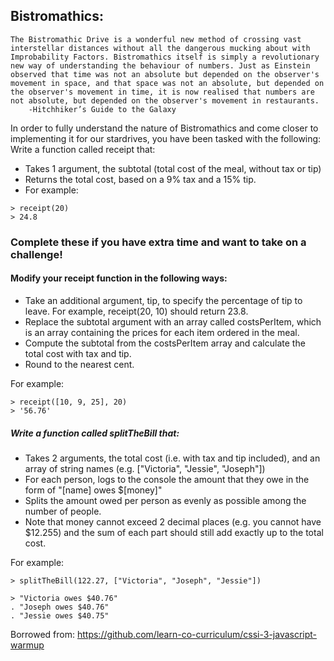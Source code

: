## Bistromathics:
```
The Bistromathic Drive is a wonderful new method of crossing vast interstellar distances without all the dangerous mucking about with Improbability Factors. Bistromathics itself is simply a revolutionary new way of understanding the behaviour of numbers. Just as Einstein observed that time was not an absolute but depended on the observer's movement in space, and that space was not an absolute, but depended on the observer's movement in time, it is now realised that numbers are not absolute, but depended on the observer's movement in restaurants.
	-Hitchhiker’s Guide to the Galaxy
```

In order to fully understand the nature of Bistromathics and come closer to implementing it for our stardrives, you have been tasked with the following:
Write a function called receipt that:
- Takes 1 argument, the subtotal (total cost of the meal, without tax or tip)
- Returns the total cost, based on a 9% tax and a 15% tip.
- For example:
```
> receipt(20)
> 24.8
```

### Complete these if you have extra time and want to take on a challenge!
#### Modify your receipt function in the following ways:
- Take an additional argument, tip, to specify the percentage of tip to leave. For example, receipt(20, 10) should return 23.8.
- Replace the subtotal argument with an array called costsPerItem, which is an array containing the prices for each item ordered in the meal.
- Compute the subtotal from the costsPerItem array and calculate the total cost with tax and tip.
- Round to the nearest cent.

For example:
```
> receipt([10, 9, 25], 20)
> '56.76'
```

##### Write a function called splitTheBill that:
- Takes 2 arguments, the total cost (i.e. with tax and tip included), and an array of string names (e.g. ["Victoria", "Jessie", "Joseph"])
- For each person, logs to the console the amount that they owe in the form of "[name] owes $[money]"
- Splits the amount owed per person as evenly as possible among the number of people.
- Note that money cannot exceed 2 decimal places (e.g. you cannot have $12.255) and the sum of each part should still add exactly up to the total cost.

For example:
```
> splitTheBill(122.27, ["Victoria", "Joseph", "Jessie"])

> "Victoria owes $40.76"
. "Joseph owes $40.76"
. "Jessie owes $40.75"
```

Borrowed from: https://github.com/learn-co-curriculum/cssi-3-javascript-warmup
